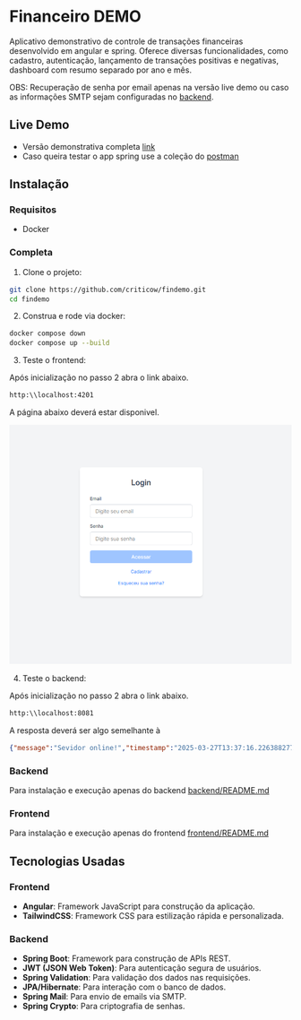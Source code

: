 
# Financeiro DEMO

Aplicativo demonstrativo de controle de transações financeiras desenvolvido em
angular e spring. Oferece diversas funcionalidades, como cadastro, autenticação,
lançamento de transações positivas e negativas, dashboard com resumo separado por
ano e mês.  

OBS: Recuperação de senha por email apenas na versão live demo ou caso as informações
SMTP sejam configuradas no [backend](/backend/src/main/resources/application.yaml).

## Live Demo

- Versão demonstrativa completa [link](https://findemoapp.waddahex.com)
- Caso queira testar o app spring use a coleção do [postman](/findemoapi.postman_collection.json)

## Instalação

### Requisitos
- Docker

### Completa

1. Clone o projeto:

```bash
git clone https://github.com/criticow/findemo.git
cd findemo
```

2. Construa e rode via docker:

```bash
docker compose down
docker compose up --build
```

3. Teste o frontend:

Após inicialização no passo 2 abra o link abaixo.

```bash
http:\\localhost:4201
```

A página abaixo deverá estar disponivel.

![login_page](/screenshots/login_page.png)

4. Teste o backend:

Após inicialização no passo 2 abra o link abaixo.

```bash
http:\\localhost:8081
```

A resposta deverá ser algo semelhante à

```json
{"message":"Sevidor online!","timestamp":"2025-03-27T13:37:16.226388277"}
```


### Backend

Para instalação e execução apenas do backend [backend/README.md](/backend/README.md)

### Frontend

Para instalação e execução apenas do frontend [frontend/README.md](/frontend/README.md)


## Tecnologias Usadas

### Frontend
- **Angular**: Framework JavaScript para construção da aplicação.
- **TailwindCSS**: Framework CSS para estilização rápida e personalizada.

### Backend
- **Spring Boot**: Framework para construção de APIs REST.
- **JWT (JSON Web Token)**: Para autenticação segura de usuários.
- **Spring Validation**: Para validação dos dados nas requisições.
- **JPA/Hibernate**: Para interação com o banco de dados.
- **Spring Mail**: Para envio de emails via SMTP.
- **Spring Crypto**: Para criptografia de senhas.
